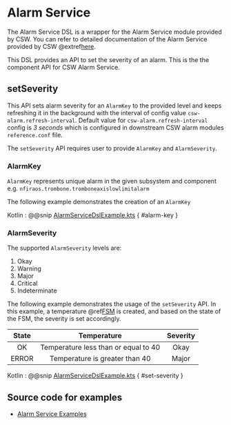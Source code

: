 # Alarm Service

The Alarm Service DSL is a wrapper for the Alarm Service module provided by CSW.
You can refer to detailed documentation of the Alarm Service provided by CSW @extref[here](csw:services/alarm).

This DSL provides an API to set the severity of an alarm. This is the the component API for CSW Alarm Service.

## setSeverity

This API sets alarm severity for an `AlarmKey` to the provided level and keeps refreshing it in the background with the interval of config value `csw-alarm.refresh-interval`.
Default value for `csw-alarm.refresh-interval` config is _3 seconds_ which is configured in downstream CSW alarm modules `reference.conf` file.

The `setSeverity` API requires user to provide `AlarmKey` and `AlarmSeverity`.

### AlarmKey

`AlarmKey` represents unique alarm in the given subsystem and component e.g. `nfiraos.trombone.tromboneaxislowlimitalarm`

The following example demonstrates the creation of an `AlarmKey`

Kotlin
:   @@snip [AlarmServiceDslExample.kts](../../../../../../../examples/src/main/kotlin/esw/ocs/scripts/examples/paradox/AlarmServiceDslExample.kts) { #alarm-key }

### AlarmSeverity

The supported `AlarmSeverity` levels are:

1. Okay
1. Warning
1. Major
1. Critical
1. Indeterminate

The following example demonstrates the usage of the `setSeverity` API.
In this example, a temperature @ref[FSM](../constructs/fsm.md) is created, and based on the state of the FSM, the severity is set accordingly.

| State |       Temperature      | Severity |
|:-----:|:----------------------:|:--------:|
| OK    | Temperature less than or equal to 40 | Okay     |
| ERROR | Temperature is greater than 40 | Major    |

Kotlin
:   @@snip [AlarmServiceDslExample.kts](../../../../../../../examples/src/main/kotlin/esw/ocs/scripts/examples/paradox/AlarmServiceDslExample.kts) { #set-severity }

## Source code for examples

* [Alarm Service Examples]($github.base_url$/examples/src/main/kotlin/esw/ocs/scripts/examples/paradox/AlarmServiceDslExample.kts)
